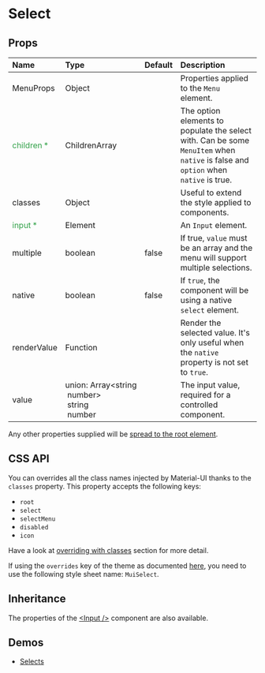 <!--- This documentation is automatically generated, do not try to edit it. -->

# Select



## Props
| Name | Type | Default | Description |
|:-----|:-----|:--------|:------------|
| MenuProps | Object |  | Properties applied to the `Menu` element. |
| <span style="color: #31a148">children *</span> | ChildrenArray |  | The option elements to populate the select with. Can be some `MenuItem` when `native` is false and `option` when `native` is true. |
| classes | Object |  | Useful to extend the style applied to components. |
| <span style="color: #31a148">input *</span> | Element |  | An `Input` element. |
| multiple | boolean | false | If true, `value` must be an array and the menu will support multiple selections. |
| native | boolean | false | If `true`, the component will be using a native `select` element. |
| renderValue | Function |  | Render the selected value. It's only useful when the `native` property is not set to `true`. |
| value | union:&nbsp;Array<string<br>&nbsp;number><br>&nbsp;string<br>&nbsp;number<br> |  | The input value, required for a controlled component. |

Any other properties supplied will be [spread to the root element](/customization/api#spread).

## CSS API

You can overrides all the class names injected by Material-UI thanks to the `classes` property.
This property accepts the following keys:
- `root`
- `select`
- `selectMenu`
- `disabled`
- `icon`

Have a look at [overriding with classes](/customization/overrides#overriding-with-classes)
section for more detail.

If using the `overrides` key of the theme as documented
[here](/customization/themes#customizing-all-instances-of-a-component-type),
you need to use the following style sheet name: `MuiSelect`.

## Inheritance

The properties of the [&lt;Input /&gt;](/api/input) component are also available.

## Demos

- [Selects](/demos/selects)


